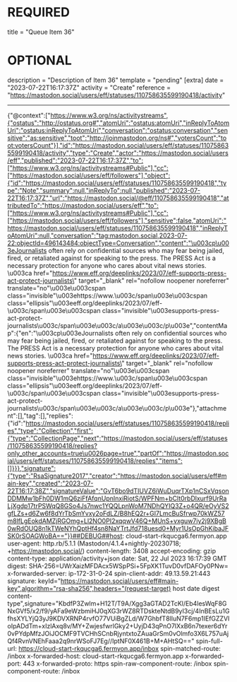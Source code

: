 
# REQUIRED
title = "Queue Item 36"
# OPTIONAL
description = "Description of Item 36"
template = "pending"
[extra]
date = "2023-07-22T16:17:37Z"
activity = "Create"
reference = "https://mastodon.social/users/eff/statuses/110758635599190418/activity"

---
{"@context":["https://www.w3.org/ns/activitystreams",{"ostatus":"http://ostatus.org#","atomUri":"ostatus:atomUri","inReplyToAtomUri":"ostatus:inReplyToAtomUri","conversation":"ostatus:conversation","sensitive":"as:sensitive","toot":"http://joinmastodon.org/ns#","votersCount":"toot:votersCount"}],"id":"https://mastodon.social/users/eff/statuses/110758635599190418/activity","type":"Create","actor":"https://mastodon.social/users/eff","published":"2023-07-22T16:17:37Z","to":["https://www.w3.org/ns/activitystreams#Public"],"cc":["https://mastodon.social/users/eff/followers"],"object":{"id":"https://mastodon.social/users/eff/statuses/110758635599190418","type":"Note","summary":null,"inReplyTo":null,"published":"2023-07-22T16:17:37Z","url":"https://mastodon.social/@eff/110758635599190418","attributedTo":"https://mastodon.social/users/eff","to":["https://www.w3.org/ns/activitystreams#Public"],"cc":["https://mastodon.social/users/eff/followers"],"sensitive":false,"atomUri":"https://mastodon.social/users/eff/statuses/110758635599190418","inReplyToAtomUri":null,"conversation":"tag:mastodon.social,2023-07-22:objectId=496143484:objectType=Conversation","content":"\u003cp\u003eJournalists often rely on confidential sources who may fear being jailed, fired, or retaliated against for speaking to the press. The PRESS Act is a necessary protection for anyone who cares about vital news stories. \u003ca href=\"https://www.eff.org/deeplinks/2023/07/eff-supports-press-act-protect-journalists\" target=\"_blank\" rel=\"nofollow noopener noreferrer\" translate=\"no\"\u003e\u003cspan class=\"invisible\"\u003ehttps://www.\u003c/span\u003e\u003cspan class=\"ellipsis\"\u003eeff.org/deeplinks/2023/07/eff-\u003c/span\u003e\u003cspan class=\"invisible\"\u003esupports-press-act-protect-journalists\u003c/span\u003e\u003c/a\u003e\u003c/p\u003e","contentMap":{"en":"\u003cp\u003eJournalists often rely on confidential sources who may fear being jailed, fired, or retaliated against for speaking to the press. The PRESS Act is a necessary protection for anyone who cares about vital news stories. \u003ca href=\"https://www.eff.org/deeplinks/2023/07/eff-supports-press-act-protect-journalists\" target=\"_blank\" rel=\"nofollow noopener noreferrer\" translate=\"no\"\u003e\u003cspan class=\"invisible\"\u003ehttps://www.\u003c/span\u003e\u003cspan class=\"ellipsis\"\u003eeff.org/deeplinks/2023/07/eff-\u003c/span\u003e\u003cspan class=\"invisible\"\u003esupports-press-act-protect-journalists\u003c/span\u003e\u003c/a\u003e\u003c/p\u003e"},"attachment":[],"tag":[],"replies":{"id":"https://mastodon.social/users/eff/statuses/110758635599190418/replies","type":"Collection","first":{"type":"CollectionPage","next":"https://mastodon.social/users/eff/statuses/110758635599190418/replies?only_other_accounts=true\u0026page=true","partOf":"https://mastodon.social/users/eff/statuses/110758635599190418/replies","items":[]}}},"signature":{"type":"RsaSignature2017","creator":"https://mastodon.social/users/eff#main-key","created":"2023-07-22T16:17:38Z","signatureValue":"GvT6bo9dTIUVZ6iWuDuqrTXp1nCSxVqsonDDMMw1bFh0DW1mQ6ziFfAfqnUpnInxiRiotS/WPFNm+bClt0rbDlxurf9UrRaLjXgdp17trPSWqQ8GSo4Js7nwc1YQQLpnWoM7NDhQYIQ3Z+o4QR/eOyVS2gfLZs+d6Zw6f8dYrTbSmYvxy2oFdLZ/B8hEQ2r+GI7LmcBuSfrwp70kWZ57m8lfLgEokdAMZjRGOmg+Ll2NO0PI2xqqwV46Q+MUnS+vxguw7iy2j9XBgB0wRdOUQ8n1kTWeNYhQptHf4sn8NaYTrtJfd718uesd0+Myr1UsOpGhKibaJFSK0rSOAGWoBA=="}}##DEBUG##host: cloud-start-rkqucga6.fermyon.app
user-agent: http.rb/5.1.1 (Mastodon/4.1.4+nightly-20230718; +https://mastodon.social/)
content-length: 3408
accept-encoding: gzip
content-type: application/activity+json
date: Sat, 22 Jul 2023 16:17:39 GMT
digest: SHA-256=UWrXaizMFDAcx5WSpPSi+5FpXK1TuvD0vfDAFOy0PNw=
x-forwarded-server: ip-172-31-0-24
spin-client-addr: 49.13.59.21:443
signature: keyId="https://mastodon.social/users/eff#main-key",algorithm="rsa-sha256",headers="(request-target) host date digest content-type",signature="KbdfP3Zwlm+H12T/T9A/Xgg3aGTAD2TcKl/Eb4lesWqF8GNxGVf5/x2/f9/yAFa9eWzbmiHJ0qXG3rWZ8RTDskteNtdB9yI3cj/4InBEsLu1GfhsXYLYjQ3yJ9KDVXRNP4rvfO77VUiBgZLd/W7GhbfT8lIuN7F6mp1IEfGZZVIoIpADdTm+xIzlAxq8v/MY+ZwjesfwrlGky2+UyjD43qPnO7lXxB6n7texer6dYr0vPYdpMfzJOiJOCMF9TVCHhSCnbRjyntxtoZAuaGrSm0vOlmfo3X6L757uAjQf4RvnVNEhFaaa2q9nrWSoFJ7Eg//IptNF0X461B+M+AHtSQ=="
spin-full-url: https://cloud-start-rkqucga6.fermyon.app/inbox
spin-matched-route: /inbox
x-forwarded-host: cloud-start-rkqucga6.fermyon.app
x-forwarded-port: 443
x-forwarded-proto: https
spin-raw-component-route: /inbox
spin-component-route: /inbox

